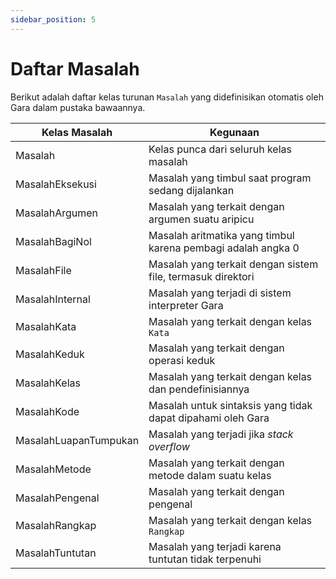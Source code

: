 ```yaml
---
sidebar_position: 5
---
```


# Daftar Masalah

Berikut adalah daftar kelas turunan `Masalah` yang didefinisikan otomatis oleh Gara dalam pustaka bawaannya.

| Kelas Masalah | Kegunaan |
|---|---|
| Masalah | Kelas punca dari seluruh kelas masalah |
| MasalahEksekusi | Masalah yang timbul saat program sedang dijalankan |
| MasalahArgumen | Masalah yang terkait dengan argumen suatu aripicu |
| MasalahBagiNol | Masalah aritmatika yang timbul karena pembagi adalah angka 0 |
| MasalahFile | Masalah yang terkait dengan sistem file, termasuk direktori |
| MasalahInternal | Masalah yang terjadi di sistem interpreter Gara |
| MasalahKata | Masalah yang terkait dengan kelas `Kata` |
| MasalahKeduk | Masalah yang terkait dengan operasi keduk |
| MasalahKelas | Masalah yang terkait dengan kelas dan pendefinisiannya |
| MasalahKode | Masalah untuk sintaksis yang tidak dapat dipahami oleh Gara |
| MasalahLuapanTumpukan | Masalah yang terjadi jika _stack overflow_ |
| MasalahMetode | Masalah yang terkait dengan metode dalam suatu kelas |
| MasalahPengenal | Masalah yang terkait dengan pengenal |
| MasalahRangkap | Masalah yang terkait dengan kelas `Rangkap` |
| MasalahTuntutan | Masalah yang terjadi karena tuntutan tidak terpenuhi |
